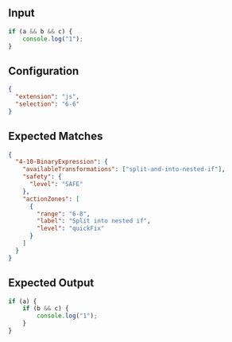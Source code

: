 
## Input
```javascript input
if (a && b && c) {
    console.log("1");
}
```

## Configuration
```json configuration
{
  "extension": "js",
  "selection": "6-6"
}
```

## Expected Matches
```json expected matches
{
  "4-10-BinaryExpression": {
    "availableTransformations": ["split-and-into-nested-if"],
    "safety": {
      "level": "SAFE"
    },
    "actionZones": [
      {
        "range": "6-8",
        "label": "Split into nested if",
        "level": "quickFix"
      }
    ]
  }
}
```

## Expected Output
```javascript expected output
if (a) {
    if (b && c) {
        console.log("1");
    }
}
```
